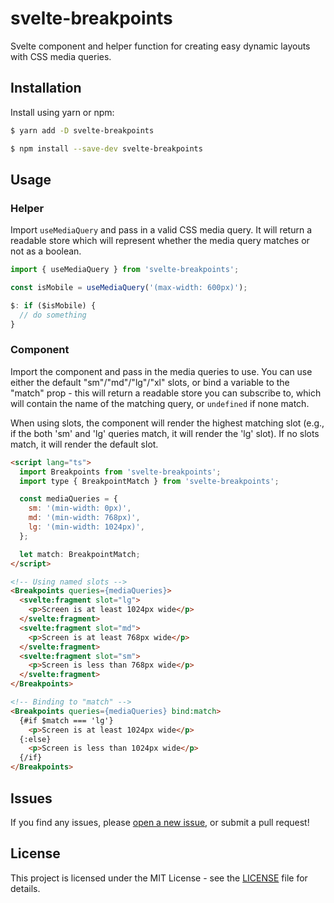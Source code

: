 # svelte-breakpoints
Svelte component and helper function for creating easy dynamic layouts with CSS media queries.

## Installation
Install using yarn or npm:

```bash
$ yarn add -D svelte-breakpoints
```
```bash
$ npm install --save-dev svelte-breakpoints
```

## Usage
### Helper
Import `useMediaQuery` and pass in a valid CSS media query. It will return a readable store which will represent whether the media query matches or not as a boolean.

```ts
import { useMediaQuery } from 'svelte-breakpoints';

const isMobile = useMediaQuery('(max-width: 600px)');

$: if ($isMobile) {
  // do something
}
```

### Component
Import the component and pass in the media queries to use. You can use either the default "sm"/"md"/"lg"/"xl" slots, or bind a variable to the "match" prop - this will return a readable store you can subscribe to, which will contain the name of the matching query, or `undefined` if none match.

When using slots, the component will render the highest matching slot (e.g., if the both 'sm' and 'lg' queries match, it will render the 'lg' slot). If no slots match, it will render the default slot.

```html
<script lang="ts">
  import Breakpoints from 'svelte-breakpoints';
  import type { BreakpointMatch } from 'svelte-breakpoints';

  const mediaQueries = {
    sm: '(min-width: 0px)',
    md: '(min-width: 768px)',
    lg: '(min-width: 1024px)',
  };

  let match: BreakpointMatch;
</script>

<!-- Using named slots -->
<Breakpoints queries={mediaQueries}>
  <svelte:fragment slot="lg">
    <p>Screen is at least 1024px wide</p>
  </svelte:fragment>
  <svelte:fragment slot="md">
    <p>Screen is at least 768px wide</p>
  </svelte:fragment>
  <svelte:fragment slot="sm">
    <p>Screen is less than 768px wide</p>
  </svelte:fragment>
</Breakpoints>

<!-- Binding to "match" -->
<Breakpoints queries={mediaQueries} bind:match>
  {#if $match === 'lg'}
    <p>Screen is at least 1024px wide</p>
  {:else}
    <p>Screen is less than 1024px wide</p>
  {/if}
</Breakpoints>
```

## Issues
If you find any issues, please [open a new issue](https://github.com/kiosion/svelte-breakpoints/issues/new), or submit a pull request!

## License
This project is licensed under the MIT License - see the [LICENSE](LICENSE) file for details.
